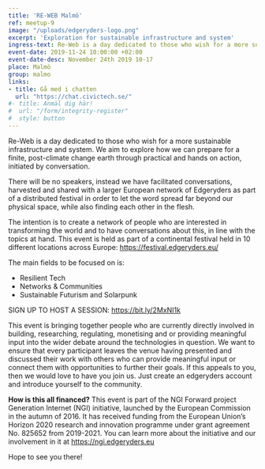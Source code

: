 ```yaml
---
title: 'RE-WEB Malmö'
ref: meetup-9
image: "/uploads/edgeryders-logo.png"
excerpt: 'Exploration for sustainable infrastructure and system'
ingress-text: Re-Web is a day dedicated to those who wish for a more sustainable infrastructure and system.
event-date: 2019-11-24 10:00:00 +02:00
event-date-desc: November 24th 2019 10-17
place: Malmö
group: malmo
links:
- title: Gå med i chatten
  url: "https://chat.civictech.se/"
#- title: Anmäl dig här!
#  url: "/form/integrity-register"
#  style: button
---
```


Re-Web is a day dedicated to those who wish for a more sustainable infrastructure and system. We aim to explore how we can prepare for a finite, post-climate change earth through practical and hands on action, initiated by conversation.

There will be no speakers, instead we have facilitated conversations, harvested and shared with a larger European network of Edgeryders as part of a distributed festival in order to let the word spread far beyond our physical space, while also finding each other in the flesh. 

The intention is to create a network of people who are interested in transforming the world and to have conversations about this, in line with the topics at hand. This event is held as part of a continental festival held in 10 different locations across Europe: https://festival.edgeryders.eu/

The main fields to be focused on is:
- Resilient Tech
- Networks & Communities
- Sustainable Futurism and Solarpunk

SIGN UP TO HOST A SESSION:
https://bit.ly/2MxNI1k

This event is bringing together people who are currently directly involved in building, researching, regulating, monetising and or providing meaningful input into the wider debate around the technologies in question. We want to ensure that every participant leaves the venue having presented and discussed their work with others who can provide meaningful input or connect them with opportunities to further their goals. If this appeals to you, then we would love to have you join us. Just create an edgeryders account and introduce yourself to the community.

**How is this all financed?**
This event is part of the NGI Forward project Generation Internet (NGI) initiative, launched by the European Commission in the autumn of 2016. It has received funding from the European Union’s Horizon 2020 research and innovation programme under grant agreement No. 825652 from 2019-2021. You can learn more about the initiative and our involvement in it at https://ngi.edgeryders.eu

Hope to see you there!

